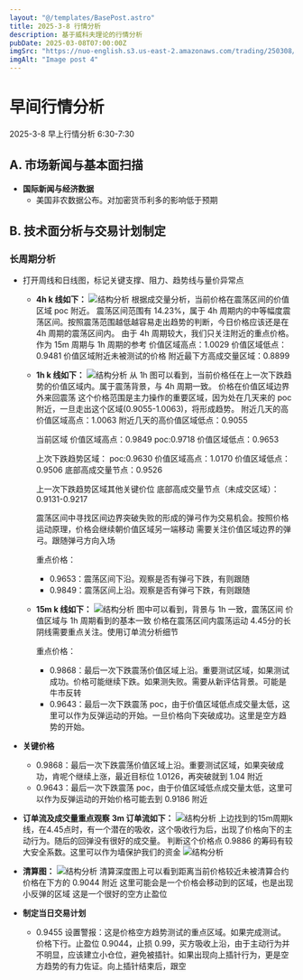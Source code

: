 ```yaml
---
layout: "@/templates/BasePost.astro"
title: 2025-3-8 行情分析
description: 基于威科夫理论的行情分析
pubDate: 2025-03-08T07:00:00Z
imgSrc: "https://nuo-english.s3.us-east-2.amazonaws.com/trading/250308/tradingview15m.jpg"
imgAlt: "Image post 4"
---
```


# 早间行情分析

2025-3-8 早上行情分析 6:30-7:30

## A. 市场新闻与基本面扫描

- **国际新闻与经济数据**
  - 美国非农数据公布。对加密货币利多的影响低于预期

## B. 技术面分析与交易计划制定

### 长周期分析

- 打开周线和日线图，标记关键支撑、阻力、趋势线与量价异常点

  - **4h k 线如下：**
    ![结构分析](https://nuo-english.s3.us-east-2.amazonaws.com/trading/250308/tradingview4h.jpg)
    根据成交量分析，当前价格在震荡区间的价值区域 poc 附近。
    震荡区间范围有 14.23%，属于 4h 周期内的中等幅度震荡区间。按照震荡范围越低越容易走出趋势的判断，今日价格应该还是在 4h 周期的震荡区间内。
    由于 4h 周期较大，我们只关注附近的重点价格。作为 15m 周期与 1h 周期的参考
    价值区域高点：1.0029
    价值区域低点：0.9481
    价值区域附近未被测试的价格
    附近最下方高成交量区域：0.8899

  - **1h k 线如下：**
    ![结构分析](https://nuo-english.s3.us-east-2.amazonaws.com/trading/250308/tradingview1h.jpg)
    从 1h 图可以看到，当前价格任在上一次下跌趋势的价值区域内。属于震荡背景，与 4h 周期一致。
    价格在价值区域边界外来回震荡
    这个价格范围是主力操作的重要区域，因为处在几天来的 poc 附近，一旦走出这个区域(0.9055-1.0063)，将形成趋势。
    附近几天的高价值区域高点：1.0063
    附近几天的高价值区域低点：0.9055

    当前区域
    价值区域高点：0.9849
    poc:0.9718
    价值区域低点：0.9653

    上次下跌趋势区域：
    poc:0.9630
    价值区域高点：1.0170
    价值区域低点：0.9506
    底部高成交量节点：0.9526

    上一次下跌趋势区域其他关键价位
    底部高成交量节点（未成交区域）：0.9131-0.9217

    震荡区间中寻找区间边界突破失败的形成的弹弓作为交易机会。按照价格运动原理，价格会继续朝价值区域另一端移动
    需要关注价值区域边界的弹弓。跟随弹弓方向入场

    重点价格：

    - 0.9653：震荡区间下沿。观察是否有弹弓下跌，有则跟随
    - 0.9849：震荡区间上沿。观察是否有弹弓下跌，有则跟随

  - **15m k 线如下：**
    ![结构分析](https://nuo-english.s3.us-east-2.amazonaws.com/trading/250308/tradingview15m.jpg)
    图中可以看到，背景与 1h 一致，震荡区间
    价值区域与 1h 周期看到的基本一致
    价格在震荡区间内震荡运动
    4.45分的长阴线需要重点关注。使用订单流分析细节

    重点价格：

    - 0.9868：最后一次下跌震荡价值区域上沿。重要测试区域，如果测试成功。价格可能继续下跌。如果测失败。需要从新评估背景。可能是牛市反转
    - 0.9643：最后一次下跌震荡 poc，由于价值区域低点成交量太低，这里可以作为反弹运动的开始。一旦价格向下突破成功。这里是空方趋势的开始。

- **关键价格**

  - 0.9868：最后一次下跌震荡价值区域上沿。重要测试区域，如果突破成功，肯呢个继续上涨，最近目标位 1.0126，再突破就到 1.04 附近
  - 0.9643：最后一次下跌震荡 poc，由于价值区域低点成交量太低，这里可以作为反弹运动的开始价格可能去到 0.9186 附近

- **订单流及成交量重点观察**
  **3m 订单流如下：**
  ![结构分析](https://nuo-english.s3.us-east-2.amazonaws.com/trading/250308/tradinglite3m.jpg)
  上边找到的15m周期k线，在4.45点时，有一个潜在的吸收，这个吸收行为后，出现了价格向下的主动行为。随后的回弹没有很好的成交量。
  判断这个价格点 0.9886 的筹码有较大安全系数。这里可以作为墙保护我们的资金
  ![结构分析](https://nuo-english.s3.us-east-2.amazonaws.com/trading/250308/tradinglite3m-2.jpg)
- **清算图：**
  ![结构分析](https://nuo-english.s3.us-east-2.amazonaws.com/trading/250308/hyblock.jpg)
  清算深度图上可以看到距离当前价格较近未被清算合约价格在下方的 0.9044 附近
  这里可能会是一个价格会移动到的区域，也是出现小反弹的区域
  这是一个很好的空方止盈位
- **制定当日交易计划**
  - 0.9455 设置警报：这是价格空方趋势测试的重点区域。如果完成测试。价格下行。止盈位 0.9044，止损 0.99，买方吸收上沿，由于主动行为并不明显，应该建立小仓位，避免被插针。如果出现向上插针行为，更是空方趋势的有力佐证。向上插针结束后，跟空
